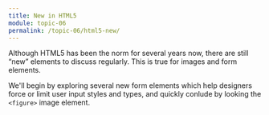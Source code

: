 ```yaml
---
title: New in HTML5
module: topic-06
permalink: /topic-06/html5-new/
---
```


<div class="divider-heading"></div>

Although HTML5 has been the norm for several years now, there are still “new” elements to discuss regularly. This is true for images and form elements.

We'll begin by exploring several new form elements which help designers force or limit user input styles and types, and quickly conlude by looking the `<figure>` image element.
